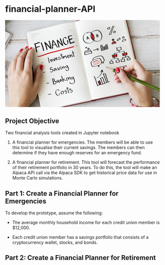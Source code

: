 # financial-planner-API

<img src="./Images/financial-planner.png" alt="isolated" width="700"/>

## Project Objective

Two financial analysis tools created in Jupyter notebook

1. A financial planner for emergencies. The members will be able to use this tool to visualise their current savings. The members can then determine if they have enough reserves for an emergency fund.

2. A financial planner for retirement. This tool will forecast the performance of their retirement portfolio in 30 years. To do this, the tool will make an Alpaca API call via the Alpaca SDK to get historical price data for use in Monte Carlo simulations.

## Part 1: Create a Financial Planner for Emergencies

To develop the prototype, assume the following:

- The average monthly household income for each credit union member is $12,000.

- Each credit union member has a savings portfolio that consists of a cryptocurrency wallet, stocks, and bonds.


## Part 2: Create a Financial Planner for Retirement
